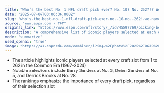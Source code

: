 ```yaml
---
title: "Who’s the best No. 1 NFL draft pick ever? No. 10? No. 262?!? We named top all-time selections at every slot"
date: "2025-07-06T03:06:36.000Z"
slug: "who's-the-best-no.-1-nfl-draft-pick-ever-no.-10-no.-262!-we-named-top-all-time-selections-at-every-slot"
source: "www.espn.com - TOP"
original_link: "https://www.espn.com/nfl/story/_/id/45597769/picking-best-nfl-draft-picks-ever-every-slot-common-era-1967-2024"
description: "A comprehensive list of iconic players selected at each draft slot from 1 to 262 in the Common Era (1967-2024) is presented in the article. Notable selections such as Barry Sanders at No. 3, Deion Sanders at No. 5, and Derrick Brooks at No. 28 are highlighted. The rankings underscore the significance of every draft pick, showcasing the impact that players from all selection slots can have on the game."
mode: "summarize"
used_openai: "true"
image: "https://a1.espncdn.com/combiner/i?img=%2Fphoto%2F2025%2F0630%2Fultimate_nfl_1296x729.png"
---
```


- The article highlights iconic players selected at every draft slot from 1 to 262 in the Common Era (1967-2024)
- Notable selections include Barry Sanders at No. 3, Deion Sanders at No. 5, and Derrick Brooks at No. 28
- The rankings emphasize the importance of every draft pick, regardless of their selection slot